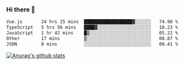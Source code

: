 ### Hi there 👋



<!--
**webB1an/webB1an** is a ✨ _special_ ✨ repository because its `README.md` (this file) appears on your GitHub profile.

Here are some ideas to get you started:

- 🔭 I’m currently working on ...
- 🌱 I’m currently learning ...
- 👯 I’m looking to collaborate on ...
- 🤔 I’m looking for help with ...
- 💬 Ask me about ...
- 📫 How to reach me: ...
- 😄 Pronouns: ...
- ⚡ Fun fact: ...
-->

<!--START_SECTION:waka-->

```txt
Vue.js       24 hrs 25 mins  ██████████████████▓░░░░░░   74.90 %
TypeScript   5 hrs 56 mins   ████▓░░░░░░░░░░░░░░░░░░░░   18.23 %
JavaScript   1 hr 42 mins    █▒░░░░░░░░░░░░░░░░░░░░░░░   05.22 %
Other        17 mins         ▒░░░░░░░░░░░░░░░░░░░░░░░░   00.87 %
JSON         8 mins          ░░░░░░░░░░░░░░░░░░░░░░░░░   00.41 %
```

<!--END_SECTION:waka-->


[![Anurag's github stats](https://github-readme-stats.vercel.app/api?username=webB1an&show_icons=true&theme=radical)](https://github.com/anuraghazra/github-readme-stats)

